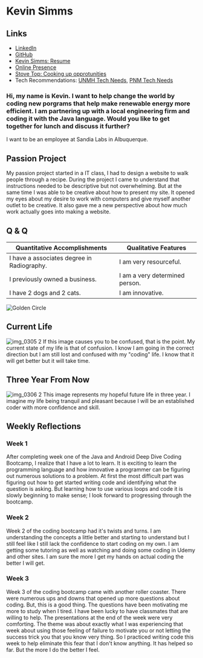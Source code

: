 # Kevin Simms

## Links

* [LinkedIn](https://www.linkedin.com/in/kevin-simms-5099b4174/)
* [GitHub](https://github.com/ksimms2)
* [Kevin Simms: Resume](https://drive.google.com/file/d/1ly-CLGzuBvb43XRtKOuKsoSk2KGlg7R8/view?usp=sharing)
* [Online Presence](https://docs.google.com/document/d/1zRVtMM-qXjY5bfMyAitWDTz0XA3RulsnS8l4H3m1O1s/edit?usp=sharing)
* [Stove Top: Cooking up opprotunities](https://drive.google.com/file/d/11Kz1iSZUw97gQbkgQBmx4iTk9v47vEnk/view?usp=sharing)
* Tech Recommendations: [UNMH Tech Needs](https://docs.google.com/document/d/14gx55Lifg9EJBgd3ajZPYqmoshr22ECjs6qoCALarpw/edit?usp=sharing), [PNM Tech Needs](https://docs.google.com/document/d/16tDN1-GHzvga0LPK6IGfr3407xWVWjgktTGmJSYt_cQ/edit?usp=sharing)

### Hi, my name is Kevin. I want to help change the world by coding new porgrams that help make renewable energy more efficient. I am partnering up with a local engineering firm and coding it with the Java language. Would you like to get together for lunch and discuss it further?

 I want to be an employee at Sandia Labs in Albuquerque.

## Passion Project
My passion project started in a IT class, I had to design a website to walk people through a recipe. During the project I came to understand that instructions needed to be descriptive but not overwhelming. But at the same time I was able to be creative about how to present my site. It opened my eyes about my desire to work with computers and give myself another outlet to be creative. It also gave me a new perspective about how much work actually goes into making a website.
    
## Q & Q 

Quantitative Accomplishments | Qualitative Features
---------------------------- | --------------------------
I have a associates degree in Radiography. | I am very resourceful.
I previously owned a business. | I am a very determined person.
I have 2 dogs and 2 cats. | I am innovative.


![Golden Circle](ksimms2.github.io/Pro_Dev_Workshop_Purpose.png)


## Current Life
![img_0305 2](https://user-images.githubusercontent.com/44448717/52228389-7a4f2980-286f-11e9-926e-88d1de14347b.jpg)
If this image causes you to be confused, that is the point. My current state of my life is that of confusion. I know I am going in the correct direction but I am still lost and confused with my "coding" life. I know that it will get better but it will take time.

## Three Year From Now
![img_0306 2](https://user-images.githubusercontent.com/44448717/52228422-905cea00-286f-11e9-998f-4cb1b2560448.jpg)
This image represents my hopeful future life in three year. I imagine my life being tranquil and pleasant because I will be an established coder with more confidence and skill.


## Weekly Reflections

### Week 1
After completing week one of the Java and Android Deep Dive Coding Bootcamp, I realize that I have a lot to learn. It is exciting to learn the programming language and how innovative a programmer can be figuring out numerous solutions to a problem. At first the most difficult part was figuring out how to get started writing code and identifying what the question is asking. But learning how to use various loops and code it is slowly beginning to make sense; I look forward to progressing through the bootcamp.

### Week 2
Week 2 of the coding bootcamp had it's twists and turns. I am understanding the concepts a little better and starting to understand but I still feel like I still lack the confidence to start coding on my own. I am getting some tutoring as well as watching and doing some coding in Udemy and other sites. I am sure the more I get my hands on actual coding the better I will get.

### Week 3
Week 3 of the coding bootcamp came with another roller coaster. There were numerous ups and downs that opened up more questions about coding. But, this is a good thing. The questions have been motivating me more to study when I tired. I have been lucky to have classmates that are willing to help. The presentations at the end of the week were very comforting. The theme was about exactly what I was experiencing that week about using those feeling of failure to motivate you or not letting the success trick you that you know very thing. So I practiced writing code this week to help eliminate this fear that I don't know anything. It has helped so far. But the more I do the better I feel.

